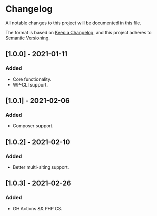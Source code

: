 # Changelog
All notable changes to this project will be documented in this file.

The format is based on [Keep a Changelog](https://keepachangelog.com/en/1.0.0/),
and this project adheres to [Semantic Versioning](https://semver.org/spec/v2.0.0.html).

## [1.0.0] - 2021-01-11

### Added
- Core functionality.
- WP-CLI support.

## [1.0.1] - 2021-02-06

### Added
- Composer support.

## [1.0.2] - 2021-02-10

### Added
- Better multi-siting support.

## [1.0.3] - 2021-02-26

### Added
- GH Actions && PHP CS.